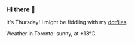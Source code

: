 ### Hi there :wave:

It's Thursday! I might be fiddling with my [dotfiles](https://github.com/bewuethr/dotfiles).

Weather in Toronto: sunny, at +13°C.

